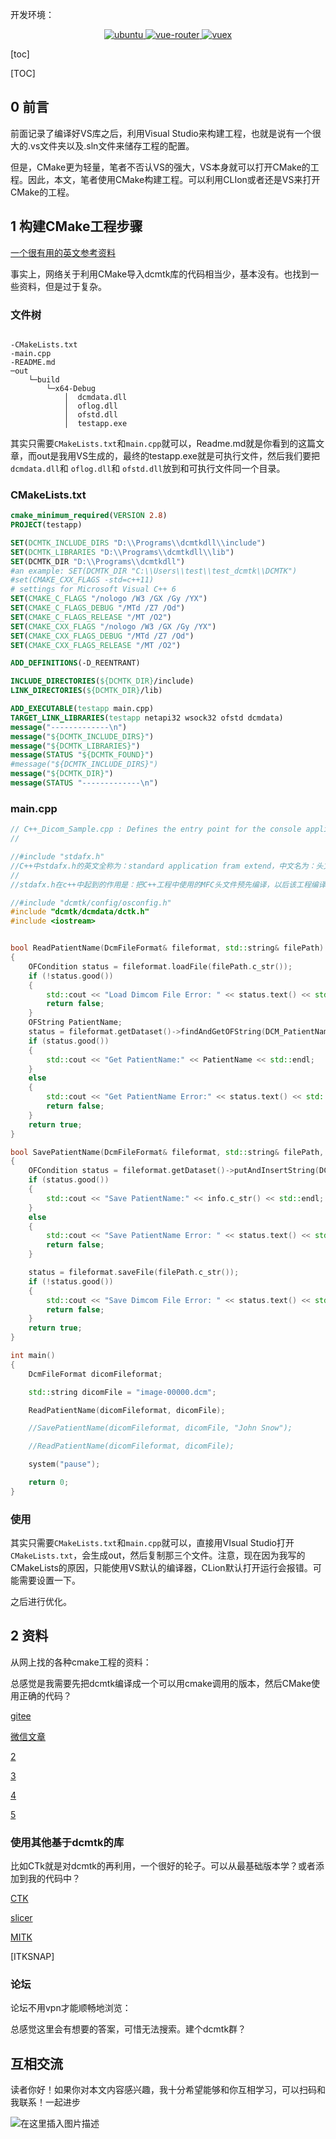 开发环境：

<p align="center">
  <a href="https://github.com/vuejs/vue">
    <img src="https://img.shields.io/badge/Windows-10-brightgreen.svg" alt="ubuntu">
  </a>
  <a href="https://github.com/vuejs/vue-router">
    <img src="https://img.shields.io/badge/IDE-VS2017--VS2019-brightred.svg" alt="vue-router">
  </a>
  <a href="https://github.com/vuejs/vuex">
    <img src="https://img.shields.io/badge/CMake-3.14.3-brightgreen.svg" alt="vuex">
  </a>
</p>  

[toc]


[TOC]

## 0  前言

前面记录了编译好VS库之后，利用Visual Studio来构建工程，也就是说有一个很大的.vs文件夹以及.sln文件来储存工程的配置。

但是，CMake更为轻量，笔者不否认VS的强大，VS本身就可以打开CMake的工程。因此，本文，笔者使用CMake构建工程。可以利用CLIon或者还是VS来打开CMake的工程。

##  1  构建CMake工程步骤

[一个很有用的英文参考资料](https://stackoverflow.com/questions/5052148/how-to-use-dcmtk-in-qt)

事实上，网络关于利用CMake导入dcmtk库的代码相当少，基本没有。也找到一些资料，但是过于复杂。

###  文件树

```tree

-CMakeLists.txt
-main.cpp
-README.md
─out
    └─build
        └─x64-Debug
            │  dcmdata.dll
            │  oflog.dll
            │  ofstd.dll
            │  testapp.exe
```

其实只需要`CMakeLists.txt`和`main.cpp`就可以，Readme.md就是你看到的这篇文章，而out是我用VS生成的，最终的testapp.exe就是可执行文件，然后我们要把            `dcmdata.dll`和  `oflog.dll`和  `ofstd.dll`放到和可执行文件同一个目录。

###  CMakeLists.txt

```cmake
cmake_minimum_required(VERSION 2.8)
PROJECT(testapp)

SET(DCMTK_INCLUDE_DIRS "D:\\Programs\\dcmtkdll\\include")
SET(DCMTK_LIBRARIES "D:\\Programs\\dcmtkdll\\lib")
SET(DCMTK_DIR "D:\\Programs\\dcmtkdll")
#an example: SET(DCMTK_DIR "C:\\Users\\test\\test_dcmtk\\DCMTK")
#set(CMAKE_CXX_FLAGS -std=c++11)
# settings for Microsoft Visual C++ 6
SET(CMAKE_C_FLAGS "/nologo /W3 /GX /Gy /YX")
SET(CMAKE_C_FLAGS_DEBUG "/MTd /Z7 /Od")
SET(CMAKE_C_FLAGS_RELEASE "/MT /O2")
SET(CMAKE_CXX_FLAGS "/nologo /W3 /GX /Gy /YX")
SET(CMAKE_CXX_FLAGS_DEBUG "/MTd /Z7 /Od")
SET(CMAKE_CXX_FLAGS_RELEASE "/MT /O2")

ADD_DEFINITIONS(-D_REENTRANT)

INCLUDE_DIRECTORIES(${DCMTK_DIR}/include)
LINK_DIRECTORIES(${DCMTK_DIR}/lib)

ADD_EXECUTABLE(testapp main.cpp)
TARGET_LINK_LIBRARIES(testapp netapi32 wsock32 ofstd dcmdata)
message("-------------\n")
message("${DCMTK_INCLUDE_DIRS}")
message("${DCMTK_LIBRARIES}")
message(STATUS "${DCMTK_FOUND}")
#message("${DCMTK_INCLUDE_DIRS}")
message("${DCMTK_DIR}")
message(STATUS "-------------\n")
```



###  main.cpp

```c++
// C++_Dicom_Sample.cpp : Defines the entry point for the console application.
//

//#include "stdafx.h"
//C++中stdafx.h的英文全称为：standard application fram extend，中文名为：头文件预编译。
//
//stdafx.h在c++中起到的作用是：把C++工程中使用的MFC头文件预先编译，以后该工程编译时，直接使用预编译的结果，这样可以加快编译速度。

//#include "dcmtk/config/osconfig.h"
#include "dcmtk/dcmdata/dctk.h"
#include <iostream>


bool ReadPatientName(DcmFileFormat& fileformat, std::string& filePath)
{
    OFCondition status = fileformat.loadFile(filePath.c_str());
    if (!status.good())
    {
        std::cout << "Load Dimcom File Error: " << status.text() << std::endl;
        return false;
    }
    OFString PatientName;
    status = fileformat.getDataset()->findAndGetOFString(DCM_PatientName, PatientName);
    if (status.good())
    {
        std::cout << "Get PatientName:" << PatientName << std::endl;
    }
    else
    {
        std::cout << "Get PatientName Error:" << status.text() << std::endl;
        return false;
    }
    return true;
}

bool SavePatientName(DcmFileFormat& fileformat, std::string& filePath, const std::string& info)
{
    OFCondition status = fileformat.getDataset()->putAndInsertString(DCM_PatientName, info.c_str());
    if (status.good())
    {
        std::cout << "Save PatientName:" << info.c_str() << std::endl;
    }
    else
    {
        std::cout << "Save PatientName Error: " << status.text() << std::endl;
        return false;
    }

    status = fileformat.saveFile(filePath.c_str());
    if (!status.good())
    {
        std::cout << "Save Dimcom File Error: " << status.text() << std::endl;
        return false;
    }
    return true;
}

int main()
{
    DcmFileFormat dicomFileformat;

    std::string dicomFile = "image-00000.dcm";

    ReadPatientName(dicomFileformat, dicomFile);

    //SavePatientName(dicomFileformat, dicomFile, "John Snow");

    //ReadPatientName(dicomFileformat, dicomFile);

    system("pause");

    return 0;
}
```





###  使用

其实只需要`CMakeLists.txt`和`main.cpp`就可以，直接用VIsual Studio打开`CMakeLists.txt`，会生成out，然后复制那三个文件。注意，现在因为我写的CMakeLists的原因，只能使用VS默认的编译器，CLion默认打开运行会报错。可能需要设置一下。

之后进行优化。

## 2  资料

从网上找的各种cmake工程的资料：

总感觉是我需要先把dcmtk编译成一个可以用cmake调用的版本，然后CMake使用正确的代码？



[gitee](https://gitee.com/qiangge_666/t_dcmtk/tree/master#https://github.com/Geant4/geant4/tree/master/examples/extended/medical/DICOM)

[微信文章](https://mp.weixin.qq.com/s/EEJIwGRUqXPhuSFDs4Scgw)

[2](https://gitee.com/QQ975150313/vtk-dicom)

[3](https://gitee.com/lspKK/dcmtkDemo)

[4](https://github.com/sprinfall/dcm/blob/master/dcm/CMakeLists.txt)

[5](https://github.com/marcinwol/dcmtk-basic-example/blob/master/CMakeLists.txt)

###  使用其他基于dcmtk的库

比如CTk就是对dcmtk的再利用，一个很好的轮子。可以从最基础版本学？或者添加到我的代码中？

[CTK](http://commontk.org/index.php/Main_Page)

[slicer](https://www.slicer.org/)

[MITK](http://mitk.org/wiki/MITK)

[ITKSNAP]

###  论坛

论坛不用vpn才能顺畅地浏览：

总感觉这里会有想要的答案，可惜无法搜索。建个dcmtk群？

## 互相交流


读者你好！如果你对本文内容感兴趣，我十分希望能够和你互相学习，可以扫码和我联系！一起进步



![在这里插入图片描述](https://img-blog.csdnimg.cn/20200529103009878.gif#pic_center)


